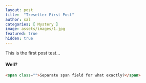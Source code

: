 ```yaml
---
layout: post
title:  "Tresetter First Post"
author: sal
categories: [ Mystery ]
image: assets/images/1.jpg
featured: true
hidden: true
---
```


This is the first post test...

#### Well?

```html
<span class="">Separate span field for what exactly?</span>
```
